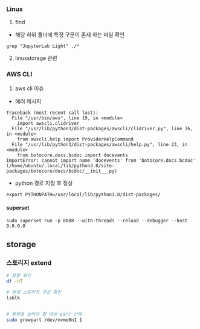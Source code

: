 ### Linux

1. find
- 해당 하위 폴더에 특정 구문이 존재 하는 파일 확인 
```
grep "JupyterLab Light" ./*
```




2. linuxstorage 관련



### AWS CLI
1. aws cli 이슈
- 에러 메시지
```
Traceback (most recent call last):
  File "/usr/bin/aws", line 19, in <module>
    import awscli.clidriver
  File "/usr/lib/python3/dist-packages/awscli/clidriver.py", line 36, in <module>
    from awscli.help import ProviderHelpCommand
  File "/usr/lib/python3/dist-packages/awscli/help.py", line 23, in <module>
    from botocore.docs.bcdoc import docevents
ImportError: cannot import name 'docevents' from 'botocore.docs.bcdoc' (/home/ubuntu/.local/lib/python3.8/site-packages/botocore/docs/bcdoc/__init__.py)
```

- python 경로 지정 후 정상 
```
export PYTHONPATH=/usr/local/lib/python3.8/dist-packages/
```



#### superset

```
sudo superset run -p 8088 --with-threads --reload --debugger --host 0.0.0.0
```



## storage

### 스토리지 extend
```bash
# 용량 확인 
df -hT

# 현재 스트리지 구성 확인 
lsblk 


# 용량을 늘려야 할 대상 part 선택 
sudo growpart /dev/nvme0n1 1



```